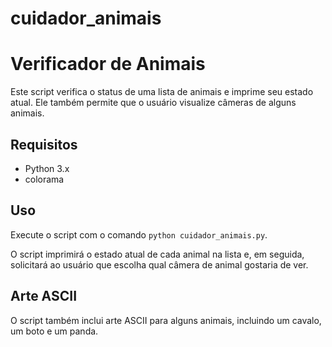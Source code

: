 # cuidador_animais
# Verificador de Animais

Este script verifica o status de uma lista de animais e imprime seu estado atual. Ele também permite que o usuário visualize câmeras de alguns animais.

## Requisitos

- Python 3.x
- colorama

## Uso

Execute o script com o comando `python cuidador_animais.py`.

O script imprimirá o estado atual de cada animal na lista e, em seguida, solicitará ao usuário que escolha qual câmera de animal gostaria de ver.


## Arte ASCII

O script também inclui arte ASCII para alguns animais, incluindo um cavalo, um boto e um panda.

